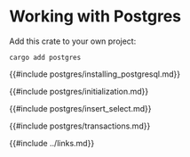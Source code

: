 # Working with Postgres

Add this crate to your own project:

```
cargo add postgres
```

{{#include postgres/installing_postgresql.md}}

{{#include postgres/initialization.md}}

{{#include postgres/insert_select.md}}

{{#include postgres/transactions.md}}

{{#include ../links.md}}
